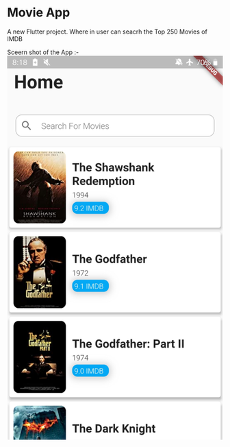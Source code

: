 # Movie App

A new Flutter project.
Where in user can seacrh the Top 250 Movies of IMDB 

Sceern shot of the App :-
![](lib/images/SS_1.jpg)
